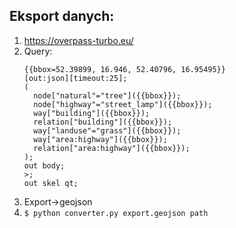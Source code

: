 ## Eksport danych:

1. https://overpass-turbo.eu/
2. Query:
   ```
   {{bbox=52.39899, 16.946, 52.40796, 16.95495}}
   [out:json][timeout:25];
   (
     node["natural"="tree"]({{bbox}});
     node["highway"="street_lamp"]({{bbox}});
     way["building"]({{bbox}});
     relation["building"]({{bbox}});
     way["landuse"="grass"]({{bbox}});
     way["area:highway"]({{bbox}});
     relation["area:highway"]({{bbox}});
   );
   out body;
   >;
   out skel qt;
   ```
3. Export->geojson
4. `$ python converter.py export.geojson path`
